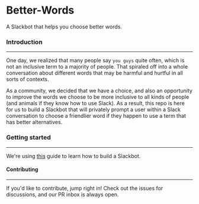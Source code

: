 # Better-Words
A Slackbot that helps you choose better words.

### Introduction
----

One day, we realized that many people say `you guys` quite often, which is not an inclusive term to a majority of people. That spiraled off into a whole conversation about different words that may be harmful and hurtful in all sorts of contexts.

As a community, we decided that we have a choice, and also an opportunity to improve the words we choose to be more inclusive to all kinds of people (and animals if they know how to use Slack). As a result, this repo is here for us to build a Slackbot that will privately prompt a user within a Slack conversation to choose a friendlier word if they happen to use a term that has better alternatives.

### Getting started
----
We're using [this](https://medium.com/@pvzig/building-slack-bots-in-swift-b99e243e444c#.o36cksecb) guide to learn how to build a Slackbot.

#### Contributing
----
If you'd like to contribute, jump right in! Check out the issues for discussions, and our PR inbox is always open.
